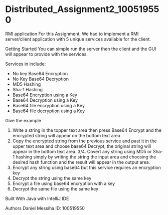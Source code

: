 # Distributed_Assignment2_100519550
RMI application
For this Assignment, We had to implement a RMI server/client application with 5 unique services available for the client. 

Getting Started
You can simple run the server then the client and the GUI will appear to provide with the services.

Services in include:
 - No key Base64 Encryption
 - No Key Base64 Decryption
 - MD5 Hashing
 - Sha-1 Hashing
 - Base64 Encryption using a Key
 - Base64 Decryption using a Key
 - Base64 file encryption using a Key
 - Base64 file decryption using a Key

Give the example
1. Write a string in the topper text area then press Base64 Encrypt and the encrypted string will appear on the bottom text area
2. Copy the encrypted string from the previous service and past it in the upper text area and choose base64 Decrypt, the original string will appear in the bottom text area.
3/4. Covert any string using MD5 or Sha-1 hashing simply by writing the string the input area and choosing the desired hash function and the result will appear in the output area.
5. Encrypt any string using base64 but this service requires an encryption key
6. Decrypt the string using the same key
7. Encrypt a file using base64 encryption with a key
8. Decrypt the same file using the same key


Built With
Java with IntelliJ IDE

Authors
Daniel Messiha
ID: 100519550

